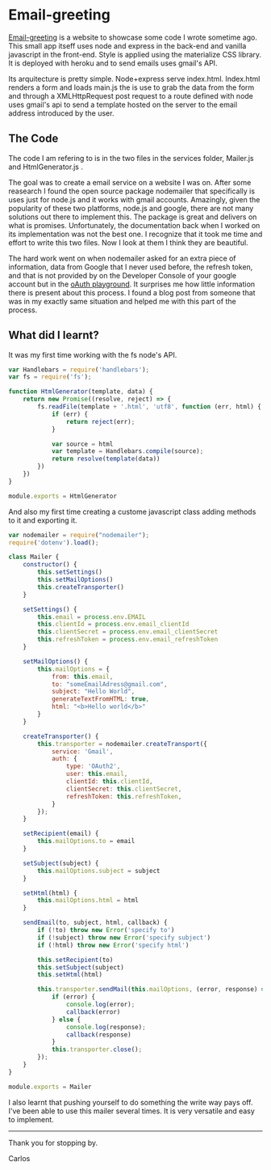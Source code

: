 # Email-greeting

[Email-greeting](https://email-greeting.herokuapp.com/) is a website to showcase some code I wrote sometime ago. This small app itseff uses node and express in the back-end and vanilla javascript in the front-end. Style is applied using the materialize CSS library. It is deployed with heroku and to send emails uses gmail's API.

Its arquitecture is pretty simple. Node+express serve index.html. Index.html renders a form and loads main.js the is use to grab the data from the form and through a XMLHttpRequest post request to a route defined with node uses gmail's api to send a template hosted on the server to the email address introduced by the user.



## The Code

The code I am refering to is in the two files in the services folder, Mailer.js and HtmlGenerator.js .

The goal was to create a email service on a website I was on. After some reasearch I found the open source package nodemailer that specifically is uses just for node.js and it works with gmail accounts. Amazingly, given the popularity of these two platforms, node.js and google, there are not many solutions out there to implement this. The package is great and delivers on what is promises. Unfortunately,  the documentation back when I worked on its implementation was not the best one. I recognize that it took me time and effort to write this two files. Now I look at them I think they are beautiful.

The hard work went on when nodemailer asked for an extra piece of information, data from Google that I never used before, the refresh token, and that is not provided by on the Developer Console of your google account but in the [oAuth playground](https://developers.google.com/oauthplayground). It surprises me how little information there is present about this process. I found a blog post from someone that was in my exactly same situation and helped me with this part of the process.



## What did I learnt?

It was my first time working with the fs node's API.

```javascript
var Handlebars = require('handlebars');
var fs = require('fs');

function HtmlGenerator(template, data) {
	return new Promise((resolve, reject) => {
		fs.readFile(template + '.html', 'utf8', function (err, html) {
			if (err) {
				return reject(err);
			}

			var source = html
			var template = Handlebars.compile(source);
			return resolve(template(data))
		})
	})
}

module.exports = HtmlGenerator
```

And also my first time creating a custome javascript class adding methods to it and exporting it.

```javascript
var nodemailer = require("nodemailer");
require('dotenv').load();

class Mailer {
	constructor() {
		this.setSettings()
		this.setMailOptions()
		this.createTransporter()
	}

	setSettings() {
		this.email = process.env.EMAIL
		this.clientId = process.env.email_clientId
		this.clientSecret = process.env.email_clientSecret
		this.refreshToken = process.env.email_refreshToken
	}

	setMailOptions() {
		this.mailOptions = {
			from: this.email,
			to: "someEmailAdress@gmail.com",
			subject: "Hello World",
			generateTextFromHTML: true,
			html: "<b>Hello world</b>"
		}
	}

	createTransporter() {
		this.transporter = nodemailer.createTransport({
			service: 'Gmail',
			auth: {
				type: 'OAuth2',
				user: this.email,
				clientId: this.clientId,
				clientSecret: this.clientSecret,
				refreshToken: this.refreshToken,
			}
		});
	}

	setRecipient(email) {
		this.mailOptions.to = email
	}

	setSubject(subject) {
		this.mailOptions.subject = subject
	}

	setHtml(html) {
		this.mailOptions.html = html
	}

	sendEmail(to, subject, html, callback) {
		if (!to) throw new Error('specify to')
		if (!subject) throw new Error('specify subject')
		if (!html) throw new Error('specify html')

		this.setRecipient(to)
		this.setSubject(subject)
		this.setHtml(html)

		this.transporter.sendMail(this.mailOptions, (error, response) => {
			if (error) {
				console.log(error);
				callback(error)
			} else {
				console.log(response);
				callback(response)
			}
			this.transporter.close();
		});
	}
}

module.exports = Mailer
```

I also learnt that pushing yourself to do something the write way pays off. I've been able to use this mailer several times. It is very versatile and easy to implement.



------

Thank you for stopping by.

Carlos